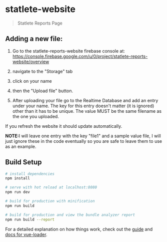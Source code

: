 # statlete-website

> Statlete Reports Page

## Adding a new file:
1)  Go to the statlete-reports-website firebase console at: https://console.firebase.google.com/u/0/project/statlete-reports-website/overview <br>
2)  navigate to the "Storage" tab<br>
3)  click on your name<br>
4)  then the "Upload file" button.<br>

5)  After uploading your file go to the Realtime Database and add an entry under your name. The key for this entry doesn't matter (it is ignored) other than it has to be unique. The value MUST be the same filename as the one you uploaded.

If you refresh the website it should update automatically.

<b>NOTE:</b>I will leave one entry with the key "file1" and a sample value file, I will just ignore these in the code eventually so you are safe to leave them to use as an example.

## Build Setup

``` bash
# install dependencies
npm install

# serve with hot reload at localhost:8080
npm run dev

# build for production with minification
npm run build

# build for production and view the bundle analyzer report
npm run build --report
```

For a detailed explanation on how things work, check out the [guide](http://vuejs-templates.github.io/webpack/) and [docs for vue-loader](http://vuejs.github.io/vue-loader).
